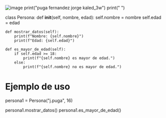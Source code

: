 ![image](https://github.com/user-attachments/assets/278644f9-39f5-4d07-ab7c-69a4ec849c0d)
print("puga fernandez jorge kaled_3w")
print(" ")

class Persona:
    def __init__(self, nombre, edad):
        self.nombre = nombre
        self.edad = edad
    
    def mostrar_datos(self):
        print(f"Nombre: {self.nombre}")
        print(f"Edad: {self.edad}")
    
    def es_mayor_de_edad(self):
        if self.edad >= 18:
            print(f"{self.nombre} es mayor de edad.")
        else:
            print(f"{self.nombre} no es mayor de edad.")

# Ejemplo de uso
persona1 = Persona("j.puga", 16)

persona1.mostrar_datos()
persona1.es_mayor_de_edad()

